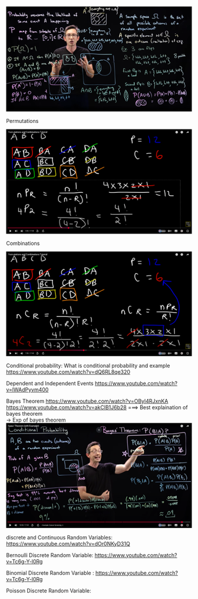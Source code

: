 ![alt text](image.png)

Permutations

![alt text](image-1.png)

Combinations

![alt text](image-2.png)


Conditional probability:
What is conditional probability and example https://www.youtube.com/watch?v=dQ6RL8qe320

Dependent and Independent Events 
https://www.youtube.com/watch?v=lWAdPyvm400


Bayes Theorem
https://www.youtube.com/watch?v=OByl4RJxnKA 
https://www.youtube.com/watch?v=akClB1J6b28 ===> Best explaination of bayes theorem  
-> Exp of bayes theorem
![alt text](image-3.png)


discrete and Continuous Random Variables:  https://www.youtube.com/watch?v=dOr0NKyD31Q


Bernoulli Discrete Random Variable:  https://www.youtube.com/watch?v=Tc6g-Y-l0Rg

Binomial Discrete Random Variable : https://www.youtube.com/watch?v=Tc6g-Y-l0Rg

Poisson Discrete Random Variable: